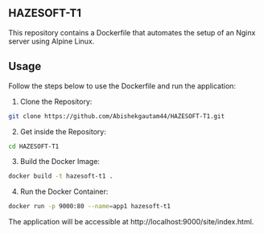 HAZESOFT-T1
-----------
This repository contains a Dockerfile that automates the setup of an Nginx server using Alpine Linux.

Usage
-----
Follow the steps below to use the Dockerfile and run the application:

1. Clone the Repository:

```bash
git clone https://github.com/Abishekgautam44/HAZESOFT-T1.git
```
2. Get inside the Repository:
```bash
cd HAZESOFT-T1
```
3. Build the Docker Image:
```bash
docker build -t hazesoft-t1 .
```
4. Run the Docker Container:
```bash
docker run -p 9000:80 --name=app1 hazesoft-t1
```

The application will be accessible at http://localhost:9000/site/index.html.